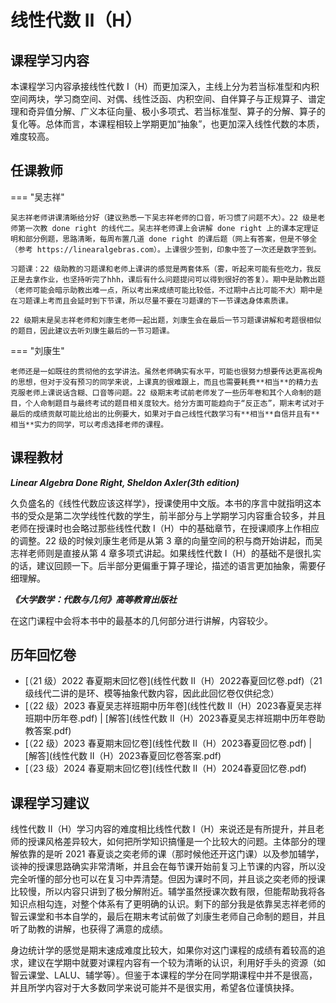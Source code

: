 # 线性代数 Ⅱ（H）

## 课程学习内容

本课程学习内容承接线性代数 I（H）而更加深入，主线上分为若当标准型和内积空间两块，学习商空间、对偶、线性泛函、内积空间、自伴算子与正规算子、谱定理和奇异值分解、广义本征向量、极小多项式、若当标准型、算子的分解、算子的复化等。总体而言，本课程相较上学期更加“抽象”，也更加深入线性代数的本质，难度较高。

## 任课教师

=== "吴志祥"

    吴志祥老师讲课清晰给分好（建议熟悉一下吴志祥老师的口音，听习惯了问题不大）。22 级是老师第一次教 done right 的线代二。吴志祥老师课上会讲解 done right 上的课本定理证明和部分例题，思路清晰，每周布置几道 done right 的课后题（网上有答案，但是不够全（参考 https://linearalgebras.com）。上课很少签到，印象中签了一次还是数字签到。

    习题课：22 级助教的习题课和老师上课讲的感觉是两套体系（雾，听起来可能有些吃力，我反正是去拿作业，也坚持听完了hhh，课后有什么问题提问可以得到很好的答复）。期中是助教出题（老师可能会暗示助教出难一点，所以考出来成绩可能比较低，不过期中占比可能不大）期中是在习题课上考而且会延时到下节课，所以尽量不要在习题课的下一节课选身体素质课。

    22 级期末是吴志祥老师和刘康生老师一起出题，刘康生会在最后一节习题课讲解和考题很相似的题目，因此建议去听刘康生最后的一节习题课。

=== "刘康生"

    老师还是一如既往的贯彻他的玄学讲法。虽然老师确实有水平，可能也很努力想要传达更高视角的思想，但对于没有预习的同学来说，上课真的很难跟上，而且也需要耗费**相当**的精力去克服老师上课说话含糊、口音等问题。22 级期末考试前老师发了一些历年卷和其个人命制的题目，个人命制题目与最终考试的题目相关度较大。给分方面可能趋向于“反正态”，期末考试对于最后的成绩贡献可能比给出的比例要大，如果对于自己线性代数学习有**相当**自信并且有**相当**实力的同学，可以考虑选择老师的课程。

## 课程教材

***Linear Algebra Done Right, Sheldon Axler(3th edition)***

久负盛名的《线性代数应该这样学》，授课使用中文版。本书的序言中就指明这本书的受众是第二次学线性代数的学生，前半部分与上学期学习内容重合较多，并且老师在授课时也会略过那些线性代数 I（H）中的基础章节，在授课顺序上作相应的调整。22 级的时候刘康生老师是从第 3 章的向量空间的积与商开始讲起，而吴志祥老师则是直接从第 4 章多项式讲起。如果线性代数 I（H）的基础不是很扎实的话，建议回顾一下。后半部分更偏重于算子理论，描述的语言更加抽象，需要仔细理解。

***《大学数学：代数与几何》高等教育出版社***

在这门课程中会将本书中的最基本的几何部分进行讲解，内容较少。

## 历年回忆卷

- [（21 级）2022 春夏期末回忆卷](线性代数 Ⅱ（H）2022春夏回忆卷.pdf)（21 级线代二讲的是环、模等抽象代数内容，因此此回忆卷仅供纪念）
- [（22 级）2023 春夏吴志祥班期中历年卷](线性代数 Ⅱ（H）2023春夏吴志祥班期中历年卷.pdf) | [解答](线性代数 Ⅱ（H）2023春夏吴志祥班期中历年卷助教答案.pdf)
- [（22 级）2023 春夏期末回忆卷](线性代数 Ⅱ（H）2023春夏回忆卷.pdf) | [解答](线性代数 Ⅱ（H）2023春夏回忆卷答案.pdf)
- [（23 级）2024 春夏期末回忆卷](线性代数 Ⅱ（H）2024春夏回忆卷.pdf)

## 课程学习建议

线性代数 II（H）学习内容的难度相比线性代数 I（H）来说还是有所提升，并且老师的授课风格差异较大，如何把所学知识搞懂是一个比较大的问题。主体部分的理解依靠的是听 2021 春夏谈之奕老师的课（那时候他还开这门课）以及参加辅学，谈神的授课思路确实非常清晰，并且会在每节课开始前复习上节课的内容，所以没完全听懂的部分也可以在复习中弄清楚。但因为课时不同，并且谈之奕老师的授课比较慢，所以内容只讲到了极分解附近。辅学虽然授课次数有限，但能帮助我将各知识点相勾连，对整个体系有了更明确的认识。剩下的部分我是依靠吴志祥老师的智云课堂和书本自学的，最后在期末考试前做了刘康生老师自己命制的题目，并且听了助教的讲解，也获得了满意的成绩。

身边统计学的感觉是期末速成难度比较大，如果你对这门课程的成绩有着较高的追求，建议在学期中就要对课程内容有一个较为清晰的认识，利用好手头的资源（如智云课堂、LALU、辅学等）。但鉴于本课程的学分在同学期课程中并不是很高，并且所学内容对于大多数同学来说可能并不是很实用，希望各位谨慎抉择。
